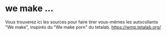 # we make ...

Vous trouverez ici les sources pour faire tirer vous-mêmes les autocollants "We make", inspirés du "We make porn" du tetalab. 
https://wmp.tetalab.org/
